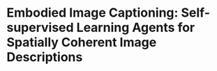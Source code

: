 # Embodied Image Captioning: Self-supervised Learning Agents for Spatially Coherent Image Descriptions
